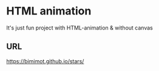 # HTML animation
 It's just fun project with HTML-animation & without canvas


## URL
 https://bimimot.github.io/stars/

